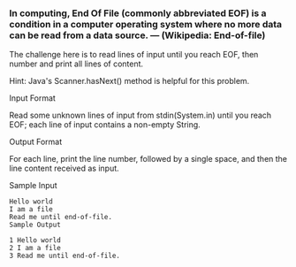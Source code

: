 ### In computing, End Of File (commonly abbreviated EOF) is a condition in a computer operating system where no more data can be read from a data source. — (Wikipedia: End-of-file)

The challenge here is to read  lines of input until you reach EOF, then number and print all  lines of content.

Hint: Java's Scanner.hasNext() method is helpful for this problem.

Input Format

Read some unknown  lines of input from stdin(System.in) until you reach EOF; each line of input contains a non-empty String.

Output Format

For each line, print the line number, followed by a single space, and then the line content received as input.

Sample Input

```shell
Hello world
I am a file
Read me until end-of-file.
Sample Output
```

```shell
1 Hello world
2 I am a file
3 Read me until end-of-file.
```